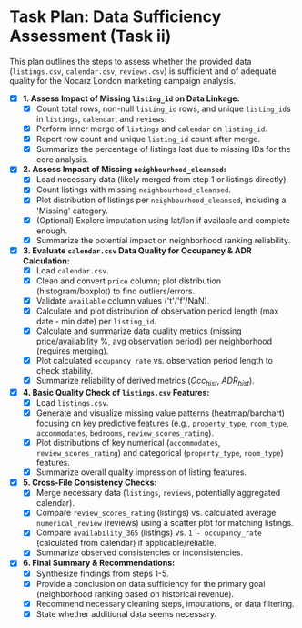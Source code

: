 # Task Plan: Data Sufficiency Assessment (Task ii)

This plan outlines the steps to assess whether the provided data (`listings.csv`, `calendar.csv`, `reviews.csv`) is sufficient and of adequate quality for the Nocarz London marketing campaign analysis.

- [x] **1. Assess Impact of Missing `listing_id` on Data Linkage:**
    - [x] Count total rows, non-null `listing_id` rows, and unique `listing_id`s in `listings`, `calendar`, and `reviews`.
    - [x] Perform inner merge of `listings` and `calendar` on `listing_id`.
    - [x] Report row count and unique `listing_id` count after merge.
    - [x] Summarize the percentage of listings lost due to missing IDs for the core analysis.

- [x] **2. Assess Impact of Missing `neighbourhood_cleansed`:**
    - [x] Load necessary data (likely merged from step 1 or listings directly).
    - [x] Count listings with missing `neighbourhood_cleansed`.
    - [x] Plot distribution of listings per `neighbourhood_cleansed`, including a 'Missing' category.
    - [x] (Optional) Explore imputation using lat/lon if available and complete enough.
    - [x] Summarize the potential impact on neighborhood ranking reliability.

- [x] **3. Evaluate `calendar.csv` Data Quality for Occupancy & ADR Calculation:**
    - [x] Load `calendar.csv`.
    - [x] Clean and convert `price` column; plot distribution (histogram/boxplot) to find outliers/errors.
    - [x] Validate `available` column values ('t'/'f'/NaN).
    - [x] Calculate and plot distribution of observation period length (max date - min date) per `listing_id`.
    - [x] Calculate and summarize data quality metrics (missing price/availability %, avg observation period) per neighborhood (requires merging).
    - [x] Plot calculated `occupancy_rate` vs. observation period length to check stability.
    - [x] Summarize reliability of derived metrics ($Occ_{hist}$, $ADR_{hist}$).

- [x] **4. Basic Quality Check of `listings.csv` Features:**
    - [x] Load `listings.csv`.
    - [x] Generate and visualize missing value patterns (heatmap/barchart) focusing on key predictive features (e.g., `property_type`, `room_type`, `accommodates`, `bedrooms`, `review_scores_rating`).
    - [x] Plot distributions of key numerical (`accommodates`, `review_scores_rating`) and categorical (`property_type`, `room_type`) features.
    - [x] Summarize overall quality impression of listing features.

- [x] **5. Cross-File Consistency Checks:**
    - [x] Merge necessary data (`listings`, `reviews`, potentially aggregated calendar).
    - [x] Compare `review_scores_rating` (listings) vs. calculated average `numerical_review` (reviews) using a scatter plot for matching listings.
    - [x] Compare `availability_365` (listings) vs. `1 - occupancy_rate` (calculated from calendar) if applicable/reliable.
    - [x] Summarize observed consistencies or inconsistencies.

- [x] **6. Final Summary & Recommendations:**
    - [x] Synthesize findings from steps 1-5.
    - [x] Provide a conclusion on data sufficiency for the primary goal (neighborhood ranking based on historical revenue).
    - [x] Recommend necessary cleaning steps, imputations, or data filtering.
    - [x] State whether additional data seems necessary.
